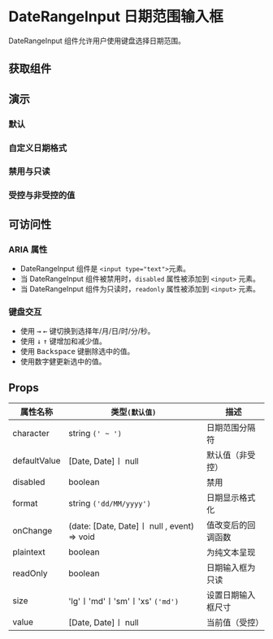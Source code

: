 # DateRangeInput 日期范围输入框

DateRangeInput 组件允许用户使用键盘选择日期范围。

## 获取组件

<!--{include:<import-guide>}-->

## 演示

### 默认

<!--{include:`basic.md`}-->

### 自定义日期格式

<!--{include:`format.md`}-->

### 禁用与只读

<!--{include:`disabled.md`}-->

### 受控与非受控的值

<!--{include:`controlled.md`}-->

## 可访问性

### ARIA 属性

- DateRangeInput 组件是 `<input type="text">`元素。
- 当 DateRangeInput 组件被禁用时，`disabled` 属性被添加到 `<input>` 元素。
- 当 DateRangeInput 组件为只读时，`readonly` 属性被添加到 `<input>` 元素。

### 键盘交互

- 使用 <kbd>→</kbd> <kbd>←</kbd> 键切换到选择年/月/日/时/分/秒。
- 使用 <kbd>↓</kbd> <kbd>↑</kbd> 键增加和减少值。
- 使用 <kbd>Backspace</kbd> 键删除选中的值。
- 使用数字健更新选中的值。

## Props

| 属性名称     | 类型`(默认值)`                              | 描述               |
| ------------ | ------------------------------------------- | ------------------ |
| character    | string `(' ~ ')`                            | 日期范围分隔符     |
| defaultValue | [Date, Date]〡 null                         | 默认值（非受控）   |
| disabled     | boolean                                     | 禁用               |
| format       | string `('dd/MM/yyyy')`                     | 日期显示格式化     |
| onChange     | (date: [Date, Date]〡 null , event) => void | 值改变后的回调函数 |
| plaintext    | boolean                                     | 为纯文本呈现       |
| readOnly     | boolean                                     | 日期输入框为只读   |
| size         | 'lg'〡'md'〡'sm'〡'xs' `('md')`             | 设置日期输入框尺寸 |
| value        | [Date, Date]〡 null                         | 当前值（受控）     |
